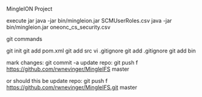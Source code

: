 MingleION Project


execute jar
java -jar bin/mingleion.jar SCMUserRoles.csv
java -jar bin/mingleion.jar oneonc_cs_security.csv


git commands

git init
git add pom.xml
git add src
vi .gitignore
git add .gitignore
git add bin

mark changes: git commit -a
update repo:  git push f https://github.com/rwnevinger/MingleIFS master

or should this be
update repo:  git push f https://github.com/rwnevinger/MingleIFS.git master



